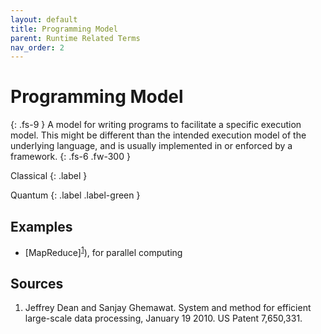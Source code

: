 ```yaml
---
layout: default
title: Programming Model
parent: Runtime Related Terms
nav_order: 2
---
```


# Programming Model
{: .fs-9 }
A model for writing programs to facilitate a specific execution model. This might be different than the intended execution model of the underlying language, and is usually implemented in or enforced by a framework.
{: .fs-6 .fw-300 }

Classical
{: .label }

Quantum
{: .label .label-green }

<!-- ## Full Definition

tbd. -->

## Examples

- [MapReduce]<sup>[1](#src_1)</sup>), for parallel computing

<!-- ## Synonyms

- -->

<!-- ## Related Terms-->

## Sources
1. Jeffrey Dean and Sanjay Ghemawat. System and method for efficient large-scale
data processing, January 19 2010. US Patent 7,650,331.  <a href="src_1"></a>
